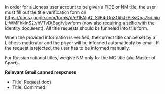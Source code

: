In order for a Lichess user account to be given a FIDE or NM title, the user must fill out the title verification form on https://docs.google.com/forms/d/e/1FAIpQLSd64rDqXOihJzPlBsQba75di5ioL-WMFhkInS2_vhVTvDtBag/viewform (now also requiring a selfie with the identity document). All title requests should be funneled into this form.

When the provided information is verified, the correct title can be set by a Lichess moderator and the player will be informed automatically by email. If the request is rejected, the user has to be informed manually.

For Russian national titles, we give NM only for the MC title (aka Master of Sport).

**Relevant Gmail canned responses**
* Title: Request docs
* Title: Confirmed